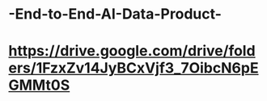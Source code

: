# -End-to-End-AI-Data-Product-
# https://drive.google.com/drive/folders/1FzxZv14JyBCxVjf3_7OibcN6pEGMMt0S
